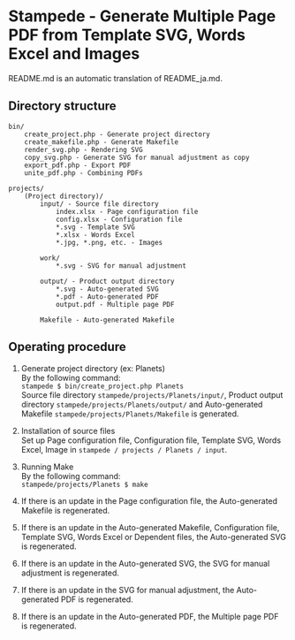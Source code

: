 # Stampede - Generate Multiple Page PDF from Template SVG, Words Excel and Images

README.md is an automatic translation of README_ja.md.

## Directory structure

	bin/
		create_project.php - Generate project directory
		create_makefile.php - Generate Makefile
		render_svg.php - Rendering SVG
		copy_svg.php - Generate SVG for manual adjustment as copy
		export_pdf.php - Export PDF
		unite_pdf.php - Combining PDFs

	projects/
		(Project directory)/
			input/ - Source file directory
				index.xlsx - Page configuration file
				config.xlsx - Configuration file
				*.svg - Template SVG
				*.xlsx - Words Excel
				*.jpg, *.png, etc. - Images

			work/
				*.svg - SVG for manual adjustment

			output/ - Product output directory
				*.svg - Auto-generated SVG
				*.pdf - Auto-generated PDF
				output.pdf - Multiple page PDF

			Makefile - Auto-generated Makefile

## Operating procedure
1. Generate project directory (ex: Planets)  
By the following command:  
```stampede $ bin/create_project.php Planets```  
Source file directory ```stampede/projects/Planets/input/```, Product output directory ```stampede/projects/Planets/output/``` and Auto-generated Makefile ```stampede/projects/Planets/Makefile``` is generated.

1. Installation of source files  
Set up Page configuration file, Configuration file, Template SVG, Words Excel, Image in ```stampede / projects / Planets / input```.

1. Running Make  
By the following command:  
```stampede/projects/Planets $ make```  

 1. If there is an update in the Page configuration file, the Auto-generated Makefile is regenerated.
 1. If there is an update in the Auto-generated Makefile, Configuration file, Template SVG, Words Excel or Dependent files, the Auto-generated SVG is regenerated.
 1. If there is an update in the Auto-generated SVG, the SVG for manual adjustment is regenerated.
 1. If there is an update in the SVG for manual adjustment, the Auto-generated PDF is regenerated.
 1. If there is an update in the Auto-generated PDF, the Multiple page PDF is regenerated.
